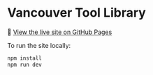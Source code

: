 # Vancouver Tool Library

👀 [View the live site on GitHub Pages](https://ericnelson12.github.io/vancouver-tool-library/)

To run the site locally:

```bash
npm install
npm run dev
```
